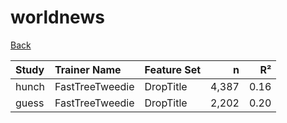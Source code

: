 # worldnews

[Back](../index.md)

|Study|Trainer Name|Feature Set|n|R²|
|:---|:---|:---|---:|---:|
|hunch|FastTreeTweedie|DropTitle|4,387|0.16|
|guess|FastTreeTweedie|DropTitle|2,202|0.20|

